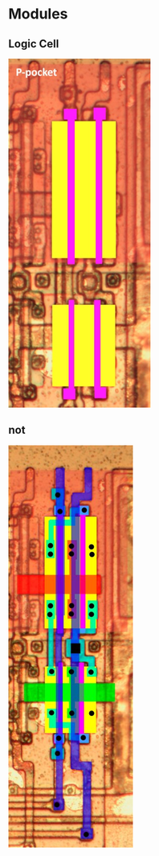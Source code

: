 # Modules

## Logic Cell

![logic_cell.jpg](imgstore/logic_cell.jpg)

## not

![not.jpg](imgstore/not.jpg)

